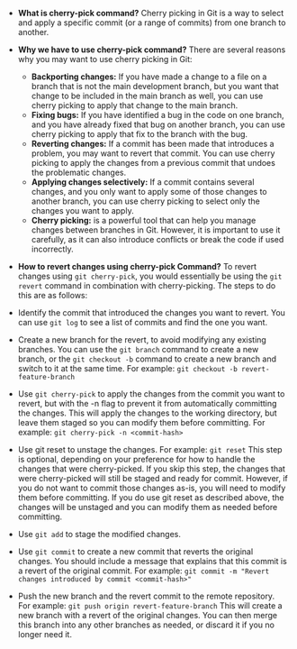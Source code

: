* **What is cherry-pick command?**
   Cherry picking in Git is a way to select and apply a specific commit (or a range of commits) from one branch to another.
   
* **Why we have to use cherry-pick command?**
   There are several reasons why you may want to use cherry picking in Git:
  - **Backporting changes:** If you have made a change to a file on a branch that is not the main development branch, but you want that change to be included in the main branch as well, you can use cherry picking to apply that change to the main branch.
  - **Fixing bugs:** If you have identified a bug in the code on one branch, and you have already fixed that bug on another branch, you can use cherry picking to apply that fix to the branch with the bug.
  - **Reverting changes:** If a commit has been made that introduces a problem, you may want to revert that commit. You can use cherry picking to apply the changes from a previous commit that undoes the problematic changes.
  - **Applying changes selectively:** If a commit contains several changes, and you only want to apply some of those changes to another branch, you can use cherry picking to select only the changes you want to apply.
  - **Cherry picking:** is a powerful tool that can help you manage changes between branches in Git. However, it is important to use it carefully, as it can also introduce conflicts or break the code if used incorrectly.

* **How to revert changes using cherry-pick Command?**
  To revert changes using `git cherry-pick`, you would essentially be using the `git revert` command in combination with cherry-picking. The steps to do this are as follows:

- Identify the commit that introduced the changes you want to revert. You can use `git log` to see a list of commits and find the one you want.

- Create a new branch for the revert, to avoid modifying any existing branches. You can use the `git branch` command to create a new branch, or the `git checkout -b` command to create a new branch and switch to it at the same time. For example:
  `git checkout -b revert-feature-branch`

- Use `git cherry-pick` to apply the changes from the commit you want to revert, but with the -n flag to prevent it from automatically committing the changes. This will apply the changes to the working directory, but leave them staged so you can modify them before committing. For example:
`git cherry-pick -n <commit-hash>`

- Use git reset to unstage the changes. For example:
  `git reset`
  This step is optional, depending on your preference for how to handle the changes that were cherry-picked. If you skip this step, the changes that were cherry-picked will still be staged and ready for commit. However, if you do not want to commit those changes as-is, you will need to modify them before committing.
  If you do use git reset as described above, the changes will be unstaged and you can modify them as needed before committing.

- Use `git add` to stage the modified changes.

- Use `git commit` to create a new commit that reverts the original changes. You should include a message that explains that this commit is a revert of the original commit. For example:
  `git commit -m "Revert changes introduced by commit <commit-hash>"`

- Push the new branch and the revert commit to the remote repository. For example:
  `git push origin revert-feature-branch`
This will create a new branch with a revert of the original changes. You can then merge this branch into any other branches as needed, or discard it if you no longer need it.





